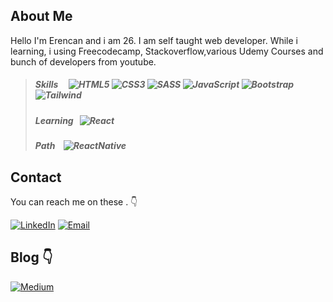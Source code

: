 ## About Me

Hello I'm Erencan and i am 26. I am self taught web developer. While i learning, i using Freecodecamp, Stackoverflow,various Udemy Courses and bunch of developers from youtube.

> ##### _Skills_ &nbsp;&nbsp;&nbsp; ![HTML5][#html] ![CSS3][#css] ![SASS][#sass] ![JavaScript][#javascript] ![Bootstrap][#bootstrap] ![Tailwind][#tailwind]
>
> ##### _Learning_ &nbsp; ![React][#react]
>
> ##### _Path_ &nbsp;&nbsp; ![ReactNative][#reactnative]

## Contact

You can reach me on these . :point_down:

[![LinkedIn][#linkedin]][@linkedin] [![Email][#gmail]][@gmail]

## Blog :point_down:

[![Medium][#medium]][@medium]

[#html]: https://img.shields.io/badge/HTML5-E34F26?style=for-the-badge&logo=html5&logoColor=white
[#css]: https://img.shields.io/badge/CSS3-1572B6?style=for-the-badge&logo=css3&logoColor=white
[#sass]: https://img.shields.io/badge/Sass-CC6699?style=for-the-badge&logo=sass&logoColor=white
[#bootstrap]: 	https://img.shields.io/badge/Bootstrap-563D7C?style=for-the-badge&logo=bootstrap&logoColor=white
[#tailwind]: https://img.shields.io/badge/Tailwind_CSS-38B2AC?style=for-the-badge&logo=tailwind-css&logoColor=white
[#javascript]: 	https://img.shields.io/badge/JavaScript-323330?style=for-the-badge&logo=javascript&logoColor=F7DF1E
[#reactnative]: https://img.shields.io/badge/React_Native-20232A?style=for-the-badge&logo=react&logoColor=61DAFB
[#react]: https://img.shields.io/badge/React-20232A?style=for-the-badge&logo=react&logoColor=61DAFB
[#linkedin]: https://img.shields.io/badge/LinkedIn-0077B5?style=for-the-badge&logo=linkedin&logoColor=white
[#gmail]: https://img.shields.io/badge/Gmail-D14836?style=for-the-badge&logo=gmail&logoColor=white
[#stackoverflow]: https://img.shields.io/badge/Stack_Overflow-FE7A16?style=flat&logo=stack-overflow&logoColor=white
[#medium]: https://img.shields.io/badge/Medium-12100E?style=for-the-badge&logo=medium&logoColor=white
[@linkedin]: https://www.linkedin.com/in/erencanertem/
[@gmail]: mailto:eertem95@gmail.com "Send me an email!"
[@medium]: https://medium.com/@erencanertem
